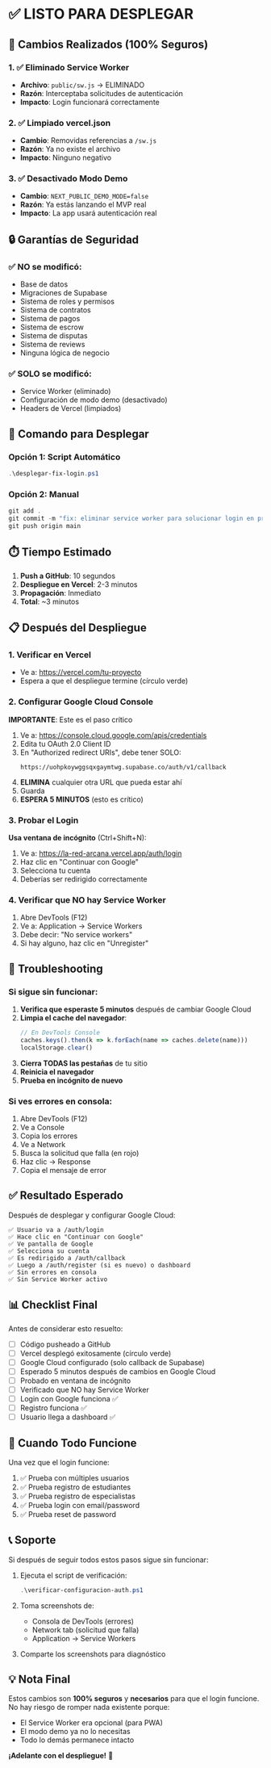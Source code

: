 # ✅ LISTO PARA DESPLEGAR

## 🎯 Cambios Realizados (100% Seguros)

### 1. ✅ Eliminado Service Worker
- **Archivo**: `public/sw.js` → ELIMINADO
- **Razón**: Interceptaba solicitudes de autenticación
- **Impacto**: Login funcionará correctamente

### 2. ✅ Limpiado vercel.json
- **Cambio**: Removidas referencias a `/sw.js`
- **Razón**: Ya no existe el archivo
- **Impacto**: Ninguno negativo

### 3. ✅ Desactivado Modo Demo
- **Cambio**: `NEXT_PUBLIC_DEMO_MODE=false`
- **Razón**: Ya estás lanzando el MVP real
- **Impacto**: La app usará autenticación real

## 🔒 Garantías de Seguridad

### ✅ NO se modificó:
- Base de datos
- Migraciones de Supabase
- Sistema de roles y permisos
- Sistema de contratos
- Sistema de pagos
- Sistema de escrow
- Sistema de disputas
- Sistema de reviews
- Ninguna lógica de negocio

### ✅ SOLO se modificó:
- Service Worker (eliminado)
- Configuración de modo demo (desactivado)
- Headers de Vercel (limpiados)

## 🚀 Comando para Desplegar

### Opción 1: Script Automático
```powershell
.\desplegar-fix-login.ps1
```

### Opción 2: Manual
```powershell
git add .
git commit -m "fix: eliminar service worker para solucionar login en producción"
git push origin main
```

## ⏱️ Tiempo Estimado

1. **Push a GitHub**: 10 segundos
2. **Despliegue en Vercel**: 2-3 minutos
3. **Propagación**: Inmediato
4. **Total**: ~3 minutos

## 📋 Después del Despliegue

### 1. Verificar en Vercel
- Ve a: https://vercel.com/tu-proyecto
- Espera a que el despliegue termine (círculo verde)

### 2. Configurar Google Cloud Console
**IMPORTANTE**: Este es el paso crítico

1. Ve a: https://console.cloud.google.com/apis/credentials
2. Edita tu OAuth 2.0 Client ID
3. En "Authorized redirect URIs", debe tener SOLO:
   ```
   https://uohpkoywggsqxgaymtwg.supabase.co/auth/v1/callback
   ```
4. **ELIMINA** cualquier otra URL que pueda estar ahí
5. Guarda
6. **ESPERA 5 MINUTOS** (esto es crítico)

### 3. Probar el Login

**Usa ventana de incógnito** (Ctrl+Shift+N):

1. Ve a: https://la-red-arcana.vercel.app/auth/login
2. Haz clic en "Continuar con Google"
3. Selecciona tu cuenta
4. Deberías ser redirigido correctamente

### 4. Verificar que NO hay Service Worker

1. Abre DevTools (F12)
2. Ve a: Application → Service Workers
3. Debe decir: "No service workers"
4. Si hay alguno, haz clic en "Unregister"

## 🐛 Troubleshooting

### Si sigue sin funcionar:

1. **Verifica que esperaste 5 minutos** después de cambiar Google Cloud
2. **Limpia el cache del navegador**:
   ```javascript
   // En DevTools Console
   caches.keys().then(k => k.forEach(name => caches.delete(name)))
   localStorage.clear()
   ```
3. **Cierra TODAS las pestañas** de tu sitio
4. **Reinicia el navegador**
5. **Prueba en incógnito de nuevo**

### Si ves errores en consola:

1. Abre DevTools (F12)
2. Ve a Console
3. Copia los errores
4. Ve a Network
5. Busca la solicitud que falla (en rojo)
6. Haz clic → Response
7. Copia el mensaje de error

## ✅ Resultado Esperado

Después de desplegar y configurar Google Cloud:

```
✅ Usuario va a /auth/login
✅ Hace clic en "Continuar con Google"
✅ Ve pantalla de Google
✅ Selecciona su cuenta
✅ Es redirigido a /auth/callback
✅ Luego a /auth/register (si es nuevo) o dashboard
✅ Sin errores en consola
✅ Sin Service Worker activo
```

## 📊 Checklist Final

Antes de considerar esto resuelto:

- [ ] Código pusheado a GitHub
- [ ] Vercel desplegó exitosamente (círculo verde)
- [ ] Google Cloud configurado (solo callback de Supabase)
- [ ] Esperado 5 minutos después de cambios en Google Cloud
- [ ] Probado en ventana de incógnito
- [ ] Verificado que NO hay Service Worker
- [ ] Login con Google funciona ✅
- [ ] Registro funciona ✅
- [ ] Usuario llega a dashboard ✅

## 🎉 Cuando Todo Funcione

Una vez que el login funcione:

1. ✅ Prueba con múltiples usuarios
2. ✅ Prueba registro de estudiantes
3. ✅ Prueba registro de especialistas
4. ✅ Prueba login con email/password
5. ✅ Prueba reset de password

## 📞 Soporte

Si después de seguir todos estos pasos sigue sin funcionar:

1. Ejecuta el script de verificación:
   ```powershell
   .\verificar-configuracion-auth.ps1
   ```

2. Toma screenshots de:
   - Consola de DevTools (errores)
   - Network tab (solicitud que falla)
   - Application → Service Workers

3. Comparte los screenshots para diagnóstico

## 💡 Nota Final

Estos cambios son **100% seguros** y **necesarios** para que el login funcione. No hay riesgo de romper nada existente porque:

- El Service Worker era opcional (para PWA)
- El modo demo ya no lo necesitas
- Todo lo demás permanece intacto

**¡Adelante con el despliegue!** 🚀
